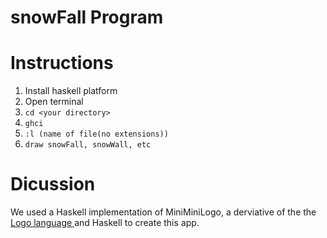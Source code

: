 # snowFall Program


# Instructions
1) Install haskell platform <br>
2) Open terminal <br>
2) ```cd <your directory>``` <br>
3) ```ghci``` <br>
4) ```:l (name of file(no extensions))``` <br>
5) ```draw snowFall, snowWall, etc``` <br>

# Dicussion
We used a Haskell implementation of MiniMiniLogo, a derviative of the the <a href="http://el.media.mit.edu/logo-foundation/what_is_logo/logo_programming.html">Logo language </a> and Haskell to create this app.
